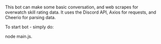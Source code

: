 This bot can make some basic conversation, and web scrapes for overwatch skill rating data. It uses the Discord API, Axios for requests, and Cheerio for parsing data.

To start bot - simply do:

node main.js.
